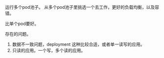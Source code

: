 运行多个pod池子。
从多个pod池子里挑选一个去工作，更好的负载均衡，以及容错。

比单个pod要好。

存在的问题。

1. 数据不一致问题，deployment 这种比较合适，或者单一读写的应用。
2. 只读的应用。一个写，多个读的应用。